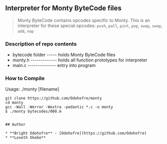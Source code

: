 ## Interpreter for Monty ByteCode files

> Monty ByteCode contains opcodes specific to Monty. This is an interpreter for
> these special opcodes: `push`, `pall`, `pint`, `pop`, `swap`, `swap`, `add`, `nop`

### Description of repo contents

* bytecode folder ----- holds Monty ByteCode files
* monty.h ------------- holds all function prototypes for interpreter
* main.c -------------- entry into program

### How to Compile

Usage: ./monty [filename]

```
git clone https://github.com/Odohofre/monty
cd monty
gcc -Wall -Werror -Wextra -pedantic *.c -o monty
$ ./monty bytecodes/000.m


## Author

* **Bright Odohofre** - [Odohofre](https://github.com/Odohofre)
* **Loveth Okebe**